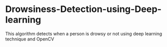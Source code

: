 # Drowsiness-Detection-using-Deep-learning
This algorithm detects when a person is drowsy or not using deep learning technique and OpenCV
